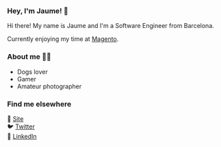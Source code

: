 ### Hey, I'm Jaume! 👋

Hi there! My name is Jaume and I'm a Software Engineer from Barcelona.

Currently enjoying my time at [Magento](https://magento.com/).

### About me 👨‍💻

* Dogs lover
* Gamer
* Amateur photographer

### Find me elsewhere

🚀 [Site](https://jaumecapdevila.net) <br>
🐦 [Twitter](https://twitter.com/otherjaume) <br>
💼 [LinkedIn](https://www.linkedin.com/in/jaumecapdevila) <br>
